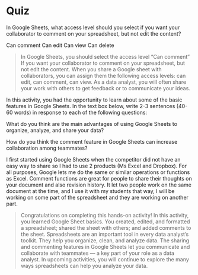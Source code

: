 # Quiz
In Google Sheets, what access level should you select if you want your collaborator to comment on your spreadsheet, but not edit the content?

Can comment
Can edit 
Can view
Can delete 
> In Google Sheets, you should select the access level “Can comment” If you want your collaborator to comment on your spreadsheet, but not edit the content. When you share a Google sheet with collaborators, you can assign them the following access levels: can edit, can comment, can view. As a data analyst, you will often share your work with others to get feedback or to communicate your ideas. 

In this activity, you had the opportunity to learn about some of the basic features in Google Sheets. In the text box below, write 2-3 sentences (40-60 words) in response to each of the following questions:

What do you think are the main advantages of using Google Sheets to organize, analyze, and share your data? 

How do you think the comment feature in Google Sheets can increase collaboration among teammates? 

I first started using Google Sheets when the competitor did not have an easy way to share so I had to use 2 products (Ms Excel and Dropbox).
For all purposes, Google lets me do the same or similar operations or functions as Excel.
Comment functions are great for people to share their thoughts on your document and also revision history. It let two people work on the same document at the time, and I use it with my students that way, I will be working on some part of the spreadsheet and they are working on another part.

> Congratulations on completing this hands-on activity! In this activity, you learned Google Sheet basics. You created, edited, and formatted a spreadsheet; shared the sheet with others; and added comments to the sheet.
> Spreadsheets are an important tool in every data analyst’s toolkit. They help you organize, clean, and analyze data. The sharing and commenting features in Google Sheets let you communicate and collaborate with teammates — a key part of your role as a data analyst. In upcoming activities, you will continue to explore the many ways spreadsheets can help you analyze your data.

